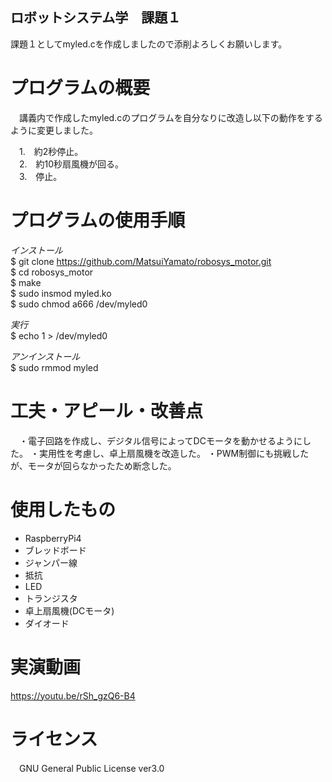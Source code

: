 ## ロボットシステム学　課題１

課題１としてmyled.cを作成しましたので添削よろしくお願いします。    

# プログラムの概要

　講義内で作成したmyled.cのプログラムを自分なりに改造し以下の動作をするように変更しました。  
 
 
　1.　約2秒停止。  
　2.　約10秒扇風機が回る。  
　3.　停止。  
# プログラムの使用手順
 _インストール_  
 $ git clone https://github.com/MatsuiYamato/robosys_motor.git  
 $ cd robosys_motor  
 $ make  
 $ sudo insmod myled.ko  
 $ sudo chmod a666 /dev/myled0
 
 _実行_  
 $ echo 1 > /dev/myled0  
 
 _アンインストール_  
 $ sudo rmmod myled  
 
# 工夫・アピール・改善点
　・電子回路を作成し、デジタル信号によってDCモータを動かせるようにした。
  ・実用性を考慮し、卓上扇風機を改造した。
  ・PWM制御にも挑戦したが、モータが回らなかったため断念した。
# 使用したもの
 * RaspberryPi4  
 * ブレッドボード  
 * ジャンパー線  
 * 抵抗  
 * LED  
 * トランジスタ
 * 卓上扇風機(DCモータ)
 * ダイオード
 
 # 実演動画
https://youtu.be/rSh_gzQ6-B4  
 
 # ライセンス
 　GNU General Public License ver3.0
 
　


